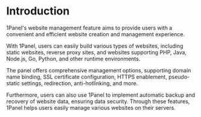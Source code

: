 
# Introduction

1Panel's website management feature aims to provide users with a convenient and efficient website creation and management experience.

With 1Panel, users can easily build various types of websites, including static websites, reverse proxy sites, and websites supporting PHP, Java, Node.js, Go, Python, and other runtime environments.

The panel offers comprehensive management options, supporting domain name binding, SSL certificate configuration, HTTPS enablement, pseudo-static settings, redirection, anti-hotlinking, and more.

Furthermore, users can also use 1Panel to implement automatic backup and recovery of website data, ensuring data security. Through these features, 1Panel helps users easily manage various websites on their servers.